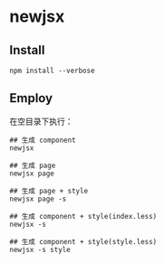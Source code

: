 # newjsx

## Install

```
npm install --verbose
```

## Employ

在空目录下执行：

```
## 生成 component
newjsx

## 生成 page
newjsx page

## 生成 page + style
newjsx page -s

## 生成 component + style(index.less)
newjsx -s

## 生成 component + style(style.less)
newjsx -s style
```